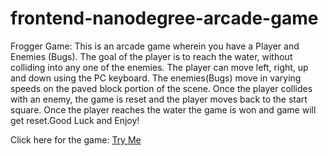 frontend-nanodegree-arcade-game
===============================

Frogger Game: This is an arcade game wherein you have a Player and Enemies (Bugs). The goal of the player is to reach the water, without colliding into any one of the enemies. The player can move left, right, up and down using the PC keyboard. The enemies(Bugs) move in varying speeds on the paved block portion of the scene. Once the player collides with an enemy, the game is reset and the player moves back to the start square. Once the player reaches the water the game is won and game will get reset.Good Luck and Enjoy!

Click here for the game: <a href="https://htmlpreview.github.io/?https://github.com/rcheng709/frontend-nanodegree-arcade-game/blob/master/index.html">Try Me</a>